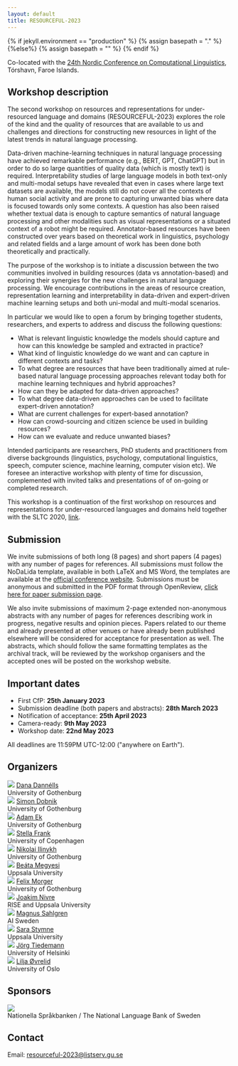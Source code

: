 ```yaml
---
layout: default
title: RESOURCEFUL-2023
---
```

{% if jekyll.environment  == "production" %}
        {% assign basepath = "." %}
        {%else%}
        {% assign basepath = "" %}
        {% endif %}

Co-located with the [24th Nordic Conference on Computational Linguistics](https://www.nodalida2023.fo/home), Tórshavn, Faroe Islands.


## Workshop description

The second workshop on resources and representations for under-resourced language and domains (RESOURCEFUL-2023) explores the role of the kind and the quality of resources that are available to us and challenges and directions for constructing new resources in light of the latest trends in natural language processing.

Data-driven machine-learning techniques in natural language processing have achieved remarkable performance (e.g., BERT, GPT, ChatGPT) but in order to do so large quantities of quality data (which is mostly text) is required.
Interpretability studies of large language models in both text-only and multi-modal setups have revealed that even in cases where large text datasets are available, the models still do not cover all the contexts of human social activity and are prone to capturing unwanted bias where data is focused towards only some contexts.
A question has also been raised whether textual data is enough to capture semantics of natural language processing and other modalities such as visual representations or a situated context of a robot might be required. 
Annotator-based resources have been constructed over years based on theoretical work in linguistics, psychology and related fields and a large amount of work has been done both theoretically and practically.

The purpose of the workshop is to initiate a discussion between the two communities involved in building resources (data vs annotation-based) and exploring their synergies for the new challenges in natural language processing.
We encourage contributions in the areas of resource creation, representation learning and interpretability in data-driven and expert-driven machine learning setups and both uni-modal and multi-modal scenarios.
 
In particular we would like to open a forum by bringing together students, researchers, and experts to address and discuss the following questions:

 - What is relevant linguistic knowledge the models should capture and how can this knowledge be sampled and extracted in practice?
 - What kind of linguistic knowledge do we want and can capture in different contexts and tasks?
 - To what degree are resources that have been traditionally aimed at rule-based natural language processing approaches relevant today both for machine learning techniques and hybrid approaches?
 - How can they be adapted for data-driven approaches?
 - To what degree data-driven approaches can be used to facilitate expert-driven annotation?
 - What are current challenges for expert-based annotation?
 - How can crowd-sourcing and citizen science be used in building resources?
 - How can we evaluate and reduce unwanted biases?

Intended participants are researchers, PhD students and practitioners from diverse backgrounds (linguistics, psychology, computational linguistics, speech, computer science, machine learning, computer vision etc). We foresee an interactive workshop with plenty of time for discussion, complemented with invited talks and presentations of of on-going or completed research.

This workshop is a continuation of the first workshop on resources and representations for under-resourced languages and domains held together with the SLTC 2020, [link](https://gu-clasp.github.io/resourceful-2020/).


## Submission

We invite submissions of both long (8 pages) and short papers (4 pages) with any number of pages for references.
All submissions must follow the NoDaLida template, available in both LaTeX and MS Word, the templates are available at the [official conference website](https://www.nodalida2023.fo/authorkit-nodalida23).
Submissions must be anonymous and submitted in the PDF format through OpenReview, [click here for paper submission page](https://openreview.net/group?id=NoDaLiDa/2023/Workshop/RESOURCEFUL&referrer=%5BHomepage%5D(%2F)).

We also invite submissions of maximum 2-page extended non-anonymous abstracts with any number of pages for references describing work in progress, negative results and opinion pieces. Papers related to our theme and already presented at other venues or have already been published elsewhere will be considered for acceptance for presentation as well. The abstracts, which should follow the same formatting templates as the archival track, will be reviewed by the workshop organisers and the accepted ones will be posted on the workshop website.


## Important dates

 - First CfP: **25th January 2023**
 - Submission deadline (both papers and abstracts): **28th March 2023**
 - Notification of acceptance: **25th April 2023**
 - Camera-ready: **9th May 2023**
 - Workshop date: **22nd May 2023**

All deadlines are 11:59PM UTC-12:00 ("anywhere on Earth").


## Organizers

<!-- Dana Dannélls, Språkbanken Text, University of Gothenburg  
Simon Dobnik, CLASP, University of Gothenburg    
Adam Ek, CLASP, University of Gothenburg  
Stella Frank, University of Copenhagen  
Nikolai Ilinykh, CLASP, University of Gothenburg  
Beáta Megyesi, Uppsala University  
Felix Morger, Språkbanken Text, University of Gothenburg  
Joakim Nivre, RISE and Uppsala University  
Magnus Sahlgren, AI Sweden  
Sara Stymne, Uppsala University  
Jörg Tiedemann, University of Helsinki  
Lilja Øvrelid, University of Oslo   -->

<div>
    <div class="iblock headshotbox ">
        <img src="{{basepath}}/images/organizers/Dana.png" class="headshot">
        <a href="https://www.gu.se/en/about/find-staff/danadannells" class="headshotaffiliation">Dana Dannélls</a>         
        <div class="headshotname">University of Gothenburg</div>
    </div>
    <div class="iblock headshotbox ">
        <img src="{{basepath}}/images/organizers/Simon.jpeg" class="headshot">
        <a href="https://www.gu.se/en/about/find-staff/simondobnik" class="headshotaffiliation">Simon Dobnik</a>         
        <div class="headshotname">University of Gothenburg</div>
    </div>
    <div class="iblock headshotbox ">
        <img src="{{basepath}}/images/organizers/Adam.jpg" class="headshot">
        <a href="https://www.gu.se/om-universitetet/hitta-person/adamek" class="headshotaffiliation">Adam Ek</a>         
        <div class="headshotname">University of Gothenburg</div>
    </div>
    <div class="iblock headshotbox ">
        <img src="{{basepath}}/images/organizers/Stella.jpeg" class="headshot">
        <a href="https://di.ku.dk/english/staff/?pure=en/persons/746828" class="headshotaffiliation">Stella Frank</a>         
        <div class="headshotname">University of Copenhagen</div>
    </div>
    <div class="iblock headshotbox ">
        <img src="{{basepath}}/images/organizers/Nikolai.jpg" class="headshot">
        <a href="https://www.gu.se/en/about/find-staff/nikolaiilinykh" class="headshotaffiliation">Nikolai Ilinykh</a>         
        <div class="headshotname">University of Gothenburg</div>
    </div>
    <div class="iblock headshotbox ">
        <img src="{{basepath}}/images/organizers/Beata.jpg" class="headshot">
        <a href="https://www.katalog.uu.se/profile/?id=N4-927" class="headshotaffiliation">Beáta Megyesi</a>         
        <div class="headshotname">Uppsala University</div>
    </div>
    <div class="iblock headshotbox ">
        <img src="{{basepath}}/images/organizers/Felix.png" class="headshot">
        <a href="https://www.gu.se/om-universitetet/hitta-person/felixmorger" class="headshotaffiliation">Felix Morger</a>
        <div class="headshotname">University of Gothenburg</div>
    </div>
    <div class="iblock headshotbox ">
        <img src="{{basepath}}/images/organizers/Joakim.jpg" class="headshot">
        <a href="https://cl.lingfil.uu.se/~nivre/" class="headshotaffiliation">Joakim Nivre</a>         
        <div class="headshotname">RISE and Uppsala University</div>
    </div>
    <div class="iblock headshotbox ">
        <img src="{{basepath}}/images/organizers/Magnus.jpg" class="headshot">
        <a href="https://careers.ai.se/people/1142160-magnus-sahlgren" class="headshotaffiliation">Magnus Sahlgren</a>         
        <div class="headshotname">AI Sweden</div>
    </div>
    <div class="iblock headshotbox ">
        <img src="{{basepath}}/images/organizers/Sara.jpg" class="headshot">
        <a href="https://cl.lingfil.uu.se/~sara/" class="headshotaffiliation">Sara Stymne</a>         
        <div class="headshotname">Uppsala University</div>
    </div>
    <div class="iblock headshotbox ">
        <img src="{{basepath}}/images/organizers/Tiedemann.png" class="headshot">
        <a href="https://blogs.helsinki.fi/tiedeman/" class="headshotaffiliation">Jörg Tiedemann</a>         
        <div class="headshotname">University of Helsinki</div>
    </div>
    <div class="iblock headshotbox ">
        <img src="{{basepath}}/images/organizers/Lilja.jpg" class="headshot">
        <a href="https://www.mn.uio.no/ifi/english/people/aca/liljao/" class="headshotaffiliation">Lilja Øvrelid</a>
        <div class="headshotname"> University of Oslo</div>
    </div>
</div>

## Sponsors

<div>
    <div class="iblock headshotbox ">
    <a href="https://sprakbanken.se/sprakbankeninenglish.html" class="headshotaffiliation">
        <img src="{{basepath}}/images/spraakbanken_logo.svg.png" class="headshot">
    </a>
        <div class="headshotname">Nationella Språkbanken / The National Language Bank of Sweden</div>
    </div>
</div>

## Contact

Email: [resourceful-2023@listserv.gu.se](mailto:resourceful-2023@listserv.gu.se)

